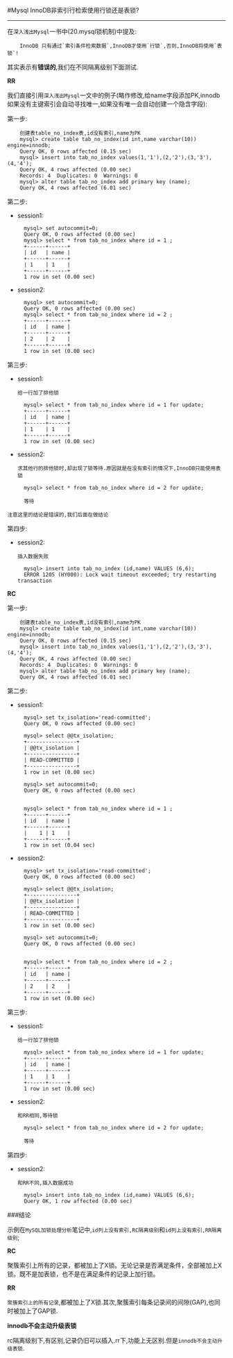 #Mysql InnoDB非索引行检索使用行锁还是表锁?

---

在`深入浅出Mysql`一书中(20.mysql锁机制)中提及:

		InnoDB 只有通过`索引条件检索数据`,InnoDB才使用`行锁`,否则,InnoDB将使用`表锁`!
		

其实表示有**错误的**,我们在不同隔离级别下面测试.


**RR**

我们直接引用`深入浅出Mysql`一文中的例子(略作修改,给name字段添加PK,innodb如果没有主键索引会自动寻找唯一,如果没有唯一会自动创建一个隐含字段):

第一步:
	
		创建表table_no_index表,id没有索引,name为PK	
		mysql> create table tab_no_index(id int,name varchar(10)) engine=innodb;		Query OK, 0 rows affected (0.15 sec)		mysql> insert into tab_no_index values(1,'1'),(2,'2'),(3,'3'),		(4,'4');		Query OK, 4 rows affected (0.00 sec)		Records: 4  Duplicates: 0  Warnings: 0		mysql> alter table tab_no_index add primary key (name);		Query OK, 4 rows affected (6.01 sec)第二步:
* session1:
		mysql> set autocommit=0;		Query OK, 0 rows affected (0.00 sec)		mysql> select * from tab_no_index where id = 1 ;		+------+------+		| id   | name |		+------+------+		| 1    | 1    |		+------+------+		1 row in set (0.00 sec)
* session2:
		mysql> set autocommit=0;		Query OK, 0 rows affected (0.00 sec)		mysql> select * from tab_no_index where id = 2 ;		+------+------+		| id   | name |		+------+------+		| 2    | 2    |		+------+------+		1 row in set (0.00 sec)
第三步:
* session1:
	`给一行加了排他锁`
		mysql> select * from tab_no_index where id = 1 for update;		+------+------+		| id   | name |		+------+------+		| 1    | 1    |		+------+------+		1 row in set (0.00 sec)
* session2:
	`求其他行的排他锁时,却出现了锁等待.原因就是在没有索引的情况下,InnoDB只能使用表锁`
		mysql> select * from tab_no_index where id = 2 for update;				等待		
`注意这里的结论是错误的,我们后面在做结论`

第四步:
* session2:
	
	`插入数据失败`
			mysql> insert into tab_no_index (id,name) VALUES (6,6);
		ERROR 1205 (HY000): Lock wait timeout exceeded; try restarting transaction		**RC**
第一步:
	
		创建表table_no_index表,id没有索引,name为PK	
		mysql> create table tab_no_index(id int,name varchar(10)) engine=innodb;		Query OK, 0 rows affected (0.15 sec)		mysql> insert into tab_no_index values(1,'1'),(2,'2'),(3,'3'),		(4,'4');		Query OK, 4 rows affected (0.00 sec)		Records: 4  Duplicates: 0  Warnings: 0		mysql> alter table tab_no_index add primary key (name);		Query OK, 4 rows affected (6.01 sec)
第二步:
* session1:
		mysql> set tx_isolation='read-committed';
		Query OK, 0 rows affected (0.00 sec)

		mysql> select @@tx_isolation;
		+----------------+
		| @@tx_isolation |
		+----------------+
		| READ-COMMITTED |
		+----------------+
		1 row in set (0.00 sec)
		
		mysql> set autocommit=0;		Query OK, 0 rows affected (0.00 sec)
		
		mysql> select * from tab_no_index where id = 1 ;
		+------+------+
		| id   | name |
		+------+------+
		|    1 | 1    |
		+------+------+
		1 row in set (0.04 sec)
		* session2:
		mysql> set tx_isolation='read-committed';
		Query OK, 0 rows affected (0.00 sec)

		mysql> select @@tx_isolation;
		+----------------+
		| @@tx_isolation |
		+----------------+
		| READ-COMMITTED |
		+----------------+
		1 row in set (0.00 sec)
		
		mysql> set autocommit=0;		Query OK, 0 rows affected (0.00 sec)
				mysql> select * from tab_no_index where id = 2 ;		+------+------+		| id   | name |		+------+------+		| 2    | 2    |		+------+------+		1 row in set (0.00 sec)
第三步:
* session1:
	`给一行加了排他锁`
		mysql> select * from tab_no_index where id = 1 for update;		+------+------+		| id   | name |		+------+------+		| 1    | 1    |		+------+------+		1 row in set (0.00 sec)
* session2:
	`和RR相同,等待锁`
		mysql> select * from tab_no_index where id = 2 for update;				等待第四步:
* session2:
	
	`和RR不同,插入数据成功`
			mysql> insert into tab_no_index (id,name) VALUES (6,6);
		Query OK, 1 row affected (0.00 sec)
		

###结论

示例在`MySQL加锁处理分析`笔记中,`id列上没有索引,RC隔离级别`和`id列上没有索引,RR隔离级别`;

**RC**

聚簇索引上所有的记录，都被加上了X锁。无论记录是否满足条件，全部被加上X锁。既不是加表锁，也不是在满足条件的记录上加行锁。

**RR**

`聚簇索引上的所有记录`,都被加上了X锁.其次,聚簇索引每条记录间的间隙(GAP),也同时被加上了GAP锁.

**innodb不会主动升级表锁**

rc隔离级别下,有区别,记录仍旧可以插入.rr下,功能上无区别.但是`innodb不会主动升级表锁`.

